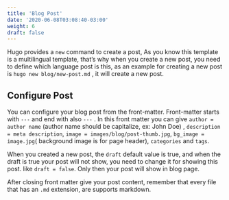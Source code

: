 ```yaml
---
title: 'Blog Post'
date: '2020-06-08T03:08:40-03:00'
weight: 6
draft: false
---
```

Hugo provides a `new` command to create a post, As you know this template is a multilingual template, that’s why when you create a new post, you need to define which language post is this, as an example for creating a new post is `hugo new blog/new-post.md` , it will create a new post.

Configure Post
--------------

You can configure your blog post from the front-matter. Front-matter starts with `---` and end with also `---` . In this front matter you can give `author = author name` (author name should be capitalize, ex: John Doe) , `description = meta description`, `image = images/blog/post-thumb.jpg`, `bg_image = image.jpg`( background image is for page header), `categories` and `tags`.

When you created a new post, the `draft` default value is true, and when the draft is true your post will not show, you need to change it for showing this post. like `draft = false`. Only then your post will show in blog page.

After closing front matter give your post content, remember that every file that has an `.md` extension, are supports markdown.